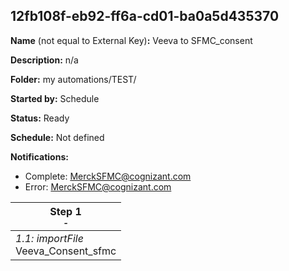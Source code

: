 ## 12fb108f-eb92-ff6a-cd01-ba0a5d435370

**Name** (not equal to External Key)**:** Veeva to SFMC_consent

**Description:** n/a

**Folder:** my automations/TEST/

**Started by:** Schedule

**Status:** Ready

**Schedule:** Not defined

**Notifications:**

* Complete: MerckSFMC@cognizant.com
* Error: MerckSFMC@cognizant.com

| Step 1<br>_<small>-</small>_ |
| --- |
| _1.1: importFile_<br>Veeva_Consent_sfmc |
